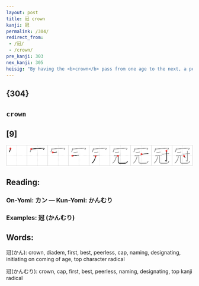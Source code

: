 ```yaml
---
layout: post
title: 冠 crown
kanji: 冠
permalink: /304/
redirect_from:
 - /冠/
 - /crown/
pre_kanji: 303
nex_kanji: 305
heisig: "By having the <b>crown</b> pass from one age to the next, a people keeps itself <i>glued</i> to its <i>beginnings</i>."
---
```


## {304}

## `crown`

## [9]

<div class="stroke"><img src="../images/E586A0.png" /></div>

## Reading:

### On-Yomi: カン &mdash; Kun-Yomi: かんむり

### Examples: 冠 (かんむり)

## Words:

冠(かん): crown, diadem, first, best, peerless, cap, naming, designating, initiating on coming of age, top character radical

冠(かんむり): crown, cap, first, best, peerless, naming, designating, top kanji radical

